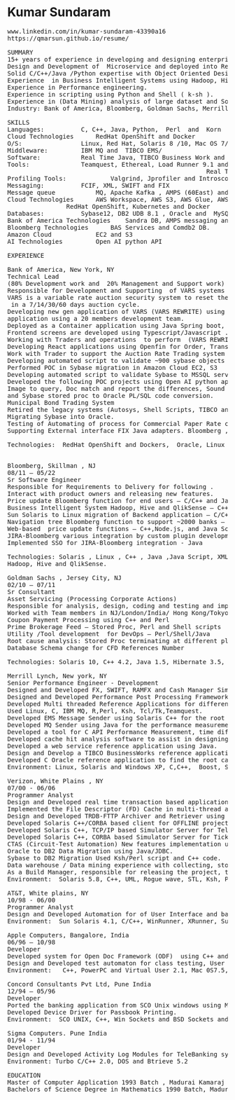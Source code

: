 #  Kumar Sundaram
<pre>
www.linkedin.com/in/kumar-sundaram-43390a16
https://qmarsun.github.io/resume/

SUMMARY
15+ years of experience in developing and designing enterprise applications.
Design and Development of  Microservice and deployed into RedHat OpenShift Cloud.
Solid C/C++/Java /Python expertise with Object Oriented Design and Methodology.
Experience  in Business Intelligent Systems using Hadoop, Hive and Qlik Sense.
Experience in Performance engineering.
Experience in scripting using Python and Shell ( k-sh ).
Experience in (Data Mining) analysis of large dataset and Software Performance Engineering.
Industry: Bank of America, Bloomberg, Goldman Sachs, Merrill Lynch, Verizon , AT&T and Apple 

SKILLS
Languages:			C, C++, Java, Python,  Perl  and  Korn  Shell
Cloud Technologies		RedHat OpenShift and Docker
O/S:				Linux, Red Hat, Solaris 8 /10, Mac OS 7/8 and Windows
Middleware:			IBM MQ and  TIBCO EMS/
Software:			Real Time Java, TIBCO Business Work and  CORBA .
Tools:				Teamquest, Ethereal, Load Runner 9.1 and   Xrunner/ Win runner, 
                                                      Real Time  Java, IONA Orbix 3.1 and  Rough wave 
Profiling Tools:			Valgrind, Jprofiler and Introscope	.	
Messaging:			FCIF, XML, SWIFT and FIX 
Message queue			MQ, Apache Kafka , AMPS (60East) and Zero MQ
Cloud Technologies		AWS Workspace, AWS S3, AWS Glue, AWS Athena and AWS Lambda
				RedHat OpenShift, Kubernetes and Docker
Databases:			Sybase12, DB2 UDB 8.1 , Oracle and  MySQL
Bank of America Technologies	Sandra DB, AMPS messaging and Quartz 
Bloomberg Technologies		BAS Services and Comdb2 DB.
Amazon Cloud			EC2 and S3 	
AI Technologies			Open AI python API

EXPERIENCE

Bank of America, New York, NY								     05/22 – till date
Technical Lead
(80% Development work and  20% Management and Support work)
Responsible for Development and Supporting  of VARS systems 
VARS is a variable rate auction security system to reset the interest rate for  200 bond securities
 in a 7/14/30/60 days auction cycle.
Developing new gen application of VARS (VARS REWRITE) using Spring boot/React 
application using a 20 members development team.
Deployed as a Container application using Java Spring boot, Docker and RedHat OpenShift .
Frontend screens are developed using Typescript/Javascript .
Working with Traders and operations  to perform  (VARS REWRITE) UAT.
Developing React applications using Openfin for Order, Transaction, PriceTalk , Deal Sheet, Save/Accept and Auction History screens.
Work with Trader to support the Auction Rate Trading system on a daily basis(Pre and Post update auctions, support missing auctions and work with upstream and downstream EOD and SOD processes. .
Developing automated script to validate ~900 sybase objects from  bare-metal sybase to VM-ware sybase for Redhat 6 to 8 migration.
Performed POC in Sybase migration in Amazon Cloud EC2, S3
Developing automated script to validate Sybase to MSSQL server database server migration
Developed the following POC projects using Open AI python api
Image to query, Doc match and report the differences, Sound To Text, 
and Sybase stored proc to Oracle PL/SQL code conversion.
Municipal Bond Trading System 
Retired the legacy systems (Autosys, Shell Scripts, TIBCO and MQ)
Migrating Sybase into Oracle.
Testing of Automating of process for Commercial Paper Rate change/offer/Trade flow using Python / Quartz
Supporting External interface FIX Java adapters. Bloomberg , Tradeweb and TMC Adapters

Technologies:  RedHat OpenShift and Dockers,  Oracle, Linux ,, Java 1.8 ,Java Script, XML , JSON, JIRA, Node.js, React,  Python , Quartz, Qrystal, Sandra DB, AMPS, Autosys, Apache HTTP and  Apache Tomcat.


Bloomberg, Skillman , NJ								
08/11 – 05/22
Sr Software Engineer
Responsible for Requirements to Delivery for following .
Interact with product owners and releasing new features.
Price update Bloomberg function for end users – C/C++ and Java Script
Business Intelligent System Hadoop, Hive and QlikSense – C++, Python and Qlik Scripts.
Sun Solaris to Linux migration of Backend application – C/C++
Navigation tree Bloomberg function to support ~2000 banks – C/C++ and Java Script
Web-based  price update functions – C++,Node.js, and Java Script
JIRA-Bloomberg various integration by custom plugin development - Java
Implemented SSO for JIRA-Bloomberg integration - Java

Technologies: Solaris , Linux , C++ , Java ,Java Script, XML , JSON, JIRA, Node.js, Python
Hadoop, Hive and QlikSense. 

Goldman Sachs , Jersey City, NJ                          				
02/10 – 07/11
Sr Consultant
Asset Servicing (Processing Corporate Actions) 
Responsible for analysis, design, coding and testing and implementation of software components.
Worked with Team members in NJ/London/India/ Hong Kong/Tokyo.
Coupon Payment Processing using C++ and Perl
Prime Brokerage Feed – Stored Proc, Perl and Shell scripts
Utility /Tool development  for DevOps – Perl/Shell/Java
Root cause analysis: Stored Proc terminating at different places
Database Schema change for CFD References Number
	
Technologies: Solaris 10, C++ 4.2, Java 1.5, Hibernate 3.5, Perl 5.6, Autosys, JIRA, Aqua Data Studio, Intellij 9 and Red Hat Linux 5
	
Merrill Lynch, New york, NY								       06/06 - 02/10
Senior Performance Engineer - Development    
Designed and Developed FX, SWIFT, RAMFX and Cash Manager Simulators for FX Trading Systems using FIX and SWIFT messages. Initial FX messages are generated by FX Simulators, feed to Mantec Mainframe, intermediate processing by  SWIFT and  RAMFX;  finally processed by Cash Manager.
Designed and Developed Performance Post Processing Framework to Collect and Report the Throughput, Latency and  Response Time Graph . Used Java, Perl, Ksh and MySQL, Rsh.
Developed Multi threaded Reference Applications for differential Performance measurements (sub seconds of garbage collector) of Real Time Java between IBM, BEA, SUN and AZUL Java Appliance. Used C,C++, Java, Linux.
Used Linux, C, IBM MQ, R,Perl, Ksh, Tcl/Tk,Teamquest.
Developed EMS Message Sender using Solaris C++ for the root cause analysis.
Developed MQ Sender using Java for the performance measurement of GTM. Used Windows, IBM MQ, Java, FIX
Developed a tool for C API Performance Measurement, time difference measurement, Used Linux, Windows, Solaris, C/C++.
Developed cache hit analysis software to assist in designing the peak workload model. Used C++ and Perl.
Developed a web service reference application using Java.
Design and Develop a TIBCO BusinessWorks reference application using TIBCO Designer {TIBCO EMS, mySQL and TCP/IP sockets}.
Developed C Oracle reference application to find the root cause analysis of steady throughput on Oracle VM environment..
Environment: Linux, Solaris and Windows XP, C,C++,  Boost, STL, Java, Perl, Ksh, R, MySQL, Oracle,Teamquest, Opnet, and Rsh, 

Verizon, White Plains , NY 
07/00 - 06/06	
Programmer Analyst  
Design and Developed real time transaction based applications (700,000 transactions/per day) using C, C++, Perl, CORBA, multi-thread and Java.
Implemented the File Descriptor (FD) Cache in multi-thread applications for C++ Logging Library using STL and RogueWave.
Design and Developed TRDB-FTTP Archiver and Retriever using UML, XML-Parsing, MemoryQ, Thread notification, Solaris C++ and CORBA Later its has been scaled to POTS and SPECIAL as 1.2 TB database. XML- to Database is implemented as configurable.
Developed Solaris C++/CORBA based client for OFFLINE project
Developed Solaris C++, TCP/IP based Simulator Server for Telephone line Test System 
Developed Solaris C++, CORBA based Simulator Server for Ticket Automation System (TAS).
CTAS (Circuit-Test Automation) New features implementation using Java. New feature enhancement using Solaris C++ and automation of DB2 schema changes using Ksh / Perl, XSD schema development and Database Schema development for TRDB 
Oracle to DB2 Data Migration using Java/JDBC.
Sybase to DB2 Migration Used Ksh/Perl script and C++ code.
Data warehouse / Data mining experience with collecting, storing and mining on 350K records per day for 2 years using Sybase12, Perl5.8 and Ksh.   
As a Build Manager, responsible for releasing the project, tracking the releases and tracking MRs (Modification Request)  for 11 People, 5 Main projects and 11 sub projects.  
Environment:  Solaris 5.8, C++, UML, Rogue wave, STL, Ksh, Perl, Orbix 3.1, Visibroker 4.5, XL Miner, Continuus 4.5, Sybase12, DB2 UDB V8.1 and  SunFire F15 12 CPU, 24GigRam.

AT&T, White plains, NY  
10/98 - 06/00
Programmer Analyst  
Design and Developed Automation for of User Interface and back end data verification for RESPOND (Resource Planning, Pricing and Project Management Network Deployment), Alcatel 2688 system, Alcatel OGX 8K system and SNIPS (Shared Network Information Planning System) .  Used C++, WinRuner and Xrunner and  SunOS.
Environment:  Sun Solaris 4.1, C/C++, WinRunner, XRunner, Sun Sparc and X Windows

Apple Computers, Bangalore, India
06/96 – 10/98
Developer
Developed system for Open Doc Framework (ODF)  using C++ and  Mac OS
Design and Developed test automaton for class testing, User Interface Testing for Open Transport Control  using C++, TCP/IP  and MacOS
Environment:   C++, PowerPC and Virtual User 2.1, Mac 0S7.5, JDK 1.0.2, QT2.5 and Java/QT Binding 1.0, CW10, ODF3.0 and Nautilus 1.0

Concord Consultants Pvt Ltd, Pune India	
12/94 – 05/96
Developer	
Ported the banking application from SCO Unix windows using MFC, C++  and Win Sockets 
Developed Device Driver for Passbook Printing.
Environment:  SCO UNIX, C++, Win Sockets and BSD Sockets and TBA System, MS Windows 3.1, Jam6.1, VC++1.5 and Win Sockets.

Sigma Computers. Pune India
01/94 - 11/94
Developer
Design and Developed Activity Log Modules for TeleBanking system
Environment: Turbo C/C++ 2.0, DOS and Btrieve 5.2

EDUCATION
Master of Computer Application 1993 Batch , Madurai Kamaraj University, TN, India
Bachelors of Science Degree in Mathematics 1990 Batch, Madurai Kamaraj University, TN, India
</pre>
